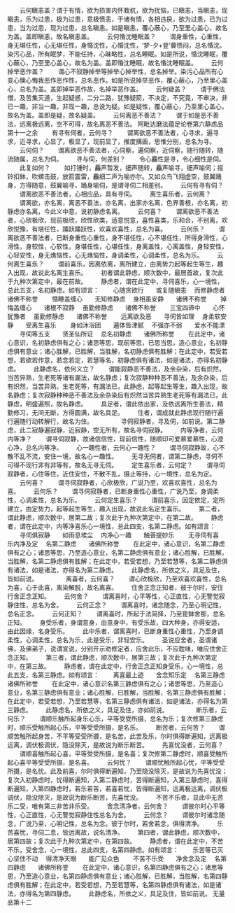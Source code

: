 <!-- { "loadSidebar": true } -->
　　云何瞋恚盖？谓于有情，欲为损害内怀栽杌，欲为扰恼，已瞋恚，当瞋恚，现瞋恚，乐为过患，极为过患，意极愤恚，于诸有情，各相违戾，欲为过患，已为过患，当为过患，现为过患，总名瞋恚。如是瞋恚，覆心蔽心，乃至里心盖心，故名为盖。盖即瞋恚，故名瞋恚盖。
　　云何惛沈睡眠盖？
　　谓身重性，心重性，身无堪任性，心无堪任性，身惛沈性，心惛沈性，‘梦-夕+登’瞢愦闷，总名惛沈。染污心品，所有眠梦，不能任持，心昧略性，总名睡眠。如是所说，惛沈睡眠，覆心蔽心，乃至里心盖心，故名为盖。盖即惛沈睡眠，故名惛沈睡眠盖。
　　云何掉举恶作盖？
　　谓心不寂静掉举等掉举心掉举性，总名掉举。染污心品所有心变心懊心悔我恶作恶作性，总名恶作。如是所说掉举恶作，覆心蔽心，乃至里心盖心，总名为盖。盖即掉举恶作故，名掉举恶作盖。
　　云何疑盖？
　　谓于佛法僧，及苦集灭道，生起疑惑，二分二路，犹豫疑箭，不决定，不究竟，不审决，非已一趣，非当一趣，非现一趣，总说为疑。如是疑性，覆心蔽心，乃至里心盖心，故名为盖。盖即是疑，故名疑盖。
　　云何离恶不善法？
　　谓于如是恶不善法，远离极远离，空不可得，故名离恶不善法。
阿毗达磨法蕴足论卷第六静虑品第十一之余
　　有寻有伺者，云何寻？
　　谓离欲恶不善法者，心寻求，遍寻求，近寻求，心显了，极显了，现前显了，推度搆画，思惟分别，总名为寻。
　　云何伺？
　　谓离欲恶不善法者，心伺察，遍伺察，近伺察，随行随转，随流随属，总名为伺。
　　寻与伺，何差别？
　　令心麤性是寻，令心细性是伺。
　　此复如何？
　　如打锺时，麤声暂发，细声随转，麤声喻寻，细声喻伺；摇铃扣鉢，吹螺击鼓，放箭震雷，麤细二声为喻亦尔。又如众鸟飞翔虚空，鼓翼踊身，方得随意，鼓翼喻寻，踊身喻伺，是谓寻伺二相差别。
　　云何有寻有伺？
　　谓离欲恶不善法者，心相应品，具有寻伺。
　　离生喜乐者，云何离？
　　谓离欲，亦名离，离恶不善法，亦名离，出家亦名离，色界善根，亦名离，初静虑亦名离，今此义中意，说初静虑名离。
　　云何喜？
　　谓离欲恶不善法者，心欣极欣，现前极欣，欣性欣类，适意悦意，喜性喜类，乐和合，不别离，欢欣悦豫，有堪任性，踊跃踊跃性，欢喜欢喜性，总名为喜。
　　云何乐？
　　谓离欲恶不善法者，已断身重性心重性，身不堪任性，心不堪任性，所得身滑性，心滑性，身软性，心软性，身堪任性，心堪任性，身离盖性，心离盖性，身轻安性，心轻安性，身无燋恼性，心无燋恼性，身调柔性，心调柔性，总名为乐。
　　云何离生喜乐？
　　谓前喜乐，因离依离，离所建立，由离势力起等起生等生，趣入出现，故说此名离生喜乐。
　　初者谓此静虑，顺次数中，最居首故，复次此于九种次第定中，最在前故。
　　静虑者，谓在此定中，寻伺喜乐，心一境性，总此五支，名初静虑。如有颂言：
　　心随贪欲行　　或复随瞋恚
　而修静虑者　　诸佛不称誉
　　惛睡盖缠心　　无知修静虑
　身相虽安静　　诸佛不称誉
　　掉悔盖缠心　　诸根不寂静
　虽勤修静虑　　诸佛不称誉
　　三宝四谛中　　心怀犹豫者
　虽勤修静虑　　诸佛不称誉
　　远离欲及恶　　寻伺皆如理
　身柔软安静　　受离生喜乐
　　身如沐浴团　　遍体皆津腻
　不强亦不弱　　爱水不能漂
　　寻伺等五支　　贤圣仙所证
　总名初静虑　　诸佛所称誉
　　在此定中，诸心意识，名初静虑俱有之心；诸思等思，现前等思，已思当思，造心意业，名初静虑俱有意业；诸心胜解，已胜解，当胜解，名初静虑俱有胜解；在此定中，若受若想，若欲若作意，若念若定，若慧等名，初静虑俱有诸法，如是诸法，亦得名初静虑。
　　此静虑名，依何义立？
　　谓能寂静恶不善法，及余杂染，后有炽然，当苦异熟，生老死等诸有漏法，故名静虑；复次寂静种种恶不善法，及余杂染，后有炽然，当苦异熟，生老死等，有漏法已，此静虑，起等起生等生，趣入出现，故名静虑；复次寂静种种恶不善法及余杂染后有炽然当苦异熟生老死等有漏法已，此静虑，明盛遍照，故名静虑。
　　具足者，谓此依出家，及依远离所生善法，精勤修习，无间无断，方得圆满，故名具足。
　　住者，谓成就此静虑现行随行遍行遍随行动转解行，故名为住。
　　
　　寻伺寂静者，寻及伺，如前说。第二静虑，此二寂静遍寂静，近寂静，空无所有，故名寻伺寂静。
　　内等净者，云何内等净？
　　谓寻伺寂静，故诸信信性，现前信性，随顺印可爱慕爱慕性，心澄心净，总名内等净。
　　心一趣性者，云何心一趣性？
　　谓寻伺寂静故，心不散不乱不流，安住一境，故名心一趣性。
　　无寻无伺者，谓第二静虑，寻伺不可得不现行非有非等有，故名无寻无伺。
　　定生喜乐者，云何定？
　　谓寻伺寂静者，心住等住，近住安住，不散不乱，摄止等持，心一境性，总名为定。
　　云何喜？
　　谓寻伺寂静者，心欣极欣，广说乃至，欢喜欢喜性，总名为喜。
　　云何乐？
　　谓寻伺寂静者，已断身重性心重性，广说乃至，身调柔性，心调柔性，总名为乐。
　　云何定生喜乐？
　　谓前喜乐，因定依定，定所建立，由定势力，起等起生等生，趣入出现，故说此名定生喜乐。
　　第二者，谓此静虑，顺次数中，居第二故；复次此于九种次第定中，在第二故。
　　静虑者，谓在此定中，内等净喜乐心一境性，总此四支，名第二静虑。如有颂言：
　　寻伺俱寂静　　如雨息埃尘
　内净心一趣　　触菩提妙乐
　　无寻伺有喜　　乐内净及定
　名第二静虑　　诸佛所称誉
　　在此定中，诸心意识，名第二静虑俱有之心；诸思等思，乃至造心意业，名第二静虑俱有意业；诸心胜解，已胜解，当胜解，名第二静虑俱有胜解；在此定中，若受若想，乃至若慧等，名第二静虑俱有诸法，如是诸法，亦得名为第二静虑。
　　此静虑名，所依之义，具足及住，皆如前说。
　　
　　离喜者，云何喜？
　　谓心欣极欣，乃至欢喜欢喜性，总名为喜，心于此喜，离染解脱，故名离喜。
　　住舍正念正知者，彼于尔时，安住行舍正念正知。
　　云何舍？
　　谓离喜时，心平等性，心正直性，心无警觉寂静住性，总名为舍。
　　云何正念？
　　谓离喜时，诸念随念，乃至心明记性，总名正念。
　　云何正知？
　　谓离喜时，所起于法简择，乃至毘鉢舍那，总名正知。
　　身受乐者，身谓意身，由意身中，有受乐故，四大种身，亦得安适，由此因缘，名身受乐。
　　此中乐者，谓离喜时，已断身重性心重性，乃至身调柔性，心调柔性，总名为乐，此是受乐，非轻安乐。
　　圣说应舍者，圣谓诸佛，及佛弟子，说谓宣说，分别开示劝修定者，应舍此乐，不应耽味，唯应住舍正念正知。
　　第三者，谓此静虑，顺次数中，居第三故；复次此于九种次第定中，在第三故。
　　静虑者，谓在此定中，行舍正念正知身受乐，心一境性，总此五支，名第三静虑。如有颂言：
　　离喜最上迹　　舍念知乐定
　名第三静虑　　诸佛所称誉
　　在此定中，诸心意识名第三静虑俱有之心；诸思等思，乃至造心意业，名第三静虑俱有意业；诸心胜解，已胜解，当胜解，名第三静虑俱有胜解；在此定中，若受若想，乃至若慧等，名第三静虑俱有诸法，如是诸法，亦得名为第三静虑。
　　此静虑名，所依之义，具足及住，亦如前说。
　　
　　断乐者，云何乐？
　　谓顺乐触所起身乐心乐，平等受受所摄，总名为乐；复次修第三静虑时，顺乐受触所起心乐，平等受受所摄，是名乐。
　　断苦者，云何苦？
　　谓顺苦触所起身苦，不平等受受所摄，是名苦。此苦及乐，尔时俱得断遍知，远离极远离，调伏极调伏，隐没除灭，是故说为断乐断苦。
　　先喜忧没者，云何喜？
　　谓顺喜触所起心喜，平等受受所摄，是名喜；复次修第二静虑时，顺喜受触所起心喜平等受受所摄，是名喜。
　　云何忧？
　　谓顺忧触所起心忧，平等受受所摄，是名忧。此及前喜，尔时俱得断遍知，乃至隐没除灭，是故说为先喜忧没；复次入初静虑时，忧得断遍知，入第二静虑时，苦得断遍知，入第三静虑时，喜得断遍知，入第四静虑时，若乐若苦，若喜若忧，皆得断遍知，远离极远离，调伏极调伏，隐没除灭，是故说为断乐断苦，先喜忧没。
　　不苦不乐者，显此中无苦乐二受，唯有第三非苦非乐受。
　　舍念清净者，云何舍？
　　谓彼尔时心平等性，心正直性，心无警觉寂静住性总名为舍。
　　云何念？
　　谓彼尔时诸念随念，广说乃至，心明记性，总名为念。彼于尔时，若舍若念，俱得清净。
　　乐苦喜忧，寻伺二息，皆远离故，说名清净。
　　第四者，谓此静虑，顺次数中，居第四故；复次此于九种次第定中，在第四故。
　　静虑者，谓在此定中，不苦不乐，受舍念，心一境性，总此四支，名第四静虑。如有颂言：
　　乐苦等已灭　　心坚住不动
　得清净天眼　　能广见众色
　　不苦不乐受　　净舍念及定
　名第四静虑　　诸佛所称誉
　　在此定中，诸心意识，名第四静虑俱有之心；诸思等思，乃至造心意业，名第四静虑俱有意业；诸心胜解，已胜解，当胜解，名第四静虑俱有胜解；在此定中，若受若想，乃至若慧等，名第四静虑俱有诸法，如是诸法，亦得名为第四静虑。
　　此静虑名，所依之义，具足及住，皆如前说。
无量品第十二
